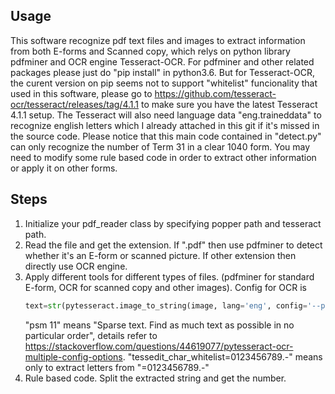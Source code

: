 ## Usage

This software recognize pdf text files and images to extract information from both E-forms and Scanned copy, which relys on python library pdfminer and OCR engine Tesseract-OCR. For pdfminer and other related packages please just do "pip install" in python3.6. But for Tesseract-OCR, the curent version on pip seems not to support "whitelist" funcionality that used in this software, please go to https://github.com/tesseract-ocr/tesseract/releases/tag/4.1.1 to make sure you have the latest Tesseract 4.1.1 setup. The Tesseract will also need language data "eng.traineddata" to recognize english letters which I already attached in this git if it's missed in the source code. Please notice that this main code contained in "detect.py" can only recognize the number of Term 31 in a clear 1040 form. You may need to modify some rule based code in order to extract other information or apply it on other forms.


## Steps

1. Initialize your pdf_reader class by specifying popper path and tesseract path.
2. Read the file and get the extension. If ".pdf" then use pdfminer to detect whether it's an E-form or scanned picture. If other extension then directly use OCR engine. 
3. Apply different tools for different types of files. (pdfminer for standard E-form, OCR for scanned copy and other images). Config for OCR is
   ```python
   text=str(pytesseract.image_to_string(image, lang='eng', config='--psm 11 --oem 3 -c tessedit_char_whitelist=0123456789.-'))
   ```
   "psm 11" means "Sparse text. Find as much text as possible in no particular order", details refer to https://stackoverflow.com/questions/44619077/pytesseract-ocr-multiple-config-options. "tessedit_char_whitelist=0123456789.-" means only to extract letters from "=0123456789.-"
4. Rule based code. Split the extracted string and get the number.

